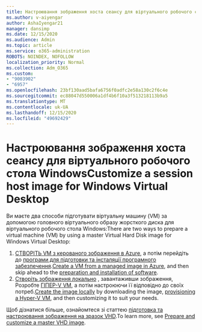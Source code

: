 ```yaml
---
title: Настроювання зображення хоста сеансу для віртуального робочого стола Windows
ms.author: v-aiyengar
author: AshaIyengar21
manager: dansimp
ms.date: 12/15/2020
ms.audience: Admin
ms.topic: article
ms.service: o365-administration
ROBOTS: NOINDEX, NOFOLLOW
localization_priority: Normal
ms.collection: Adm_O365
ms.custom:
- "9003902"
- "6957"
ms.openlocfilehash: 23bf130aad5bafa6756f0adfc2e58a130c2f6c4e
ms.sourcegitcommit: ec88047d550006a1df4b6f10a3f513218113b9a5
ms.translationtype: MT
ms.contentlocale: uk-UA
ms.lasthandoff: 12/15/2020
ms.locfileid: "49692429"
---
```

# <a name="customize-a-session-host-image-for-windows-virtual-desktop"></a><span data-ttu-id="34090-102">Настроювання зображення хоста сеансу для віртуального робочого стола Windows</span><span class="sxs-lookup"><span data-stu-id="34090-102">Customize a session host image for Windows Virtual Desktop</span></span>

<span data-ttu-id="34090-103">Ви маєте два способи підготувати віртуальну машину (VM) за допомогою головного віртуального образу жорсткого диска для віртуального робочого стола Windows:</span><span class="sxs-lookup"><span data-stu-id="34090-103">There are two ways to prepare a virtual machine (VM) by using a master Virtual Hard Disk image for Windows Virtual Desktop:</span></span>

1. <span data-ttu-id="34090-104">[СТВОРІТЬ VM з керованого зображення в Azure](https://go.microsoft.com/fwlink/?linkid=2127906), а потім перейдіть до [програми для підготовки та інсталяції програмного забезпечення](https://go.microsoft.com/fwlink/?linkid=2128064).</span><span class="sxs-lookup"><span data-stu-id="34090-104">[Create a VM from a managed image in Azure](https://go.microsoft.com/fwlink/?linkid=2127906), and then skip ahead to the [preparation and installation of software](https://go.microsoft.com/fwlink/?linkid=2128064).</span></span>
1. <span data-ttu-id="34090-105">[Створіть зображення локально](https://go.microsoft.com/fwlink/?linkid=2128065) , завантаживши зображення, Розробте [ГІПЕР-V VM](https://go.microsoft.com/fwlink/?linkid=2127907), а потім настроюючи її відповідно до своїх потреб.</span><span class="sxs-lookup"><span data-stu-id="34090-105">[Create the image locally](https://go.microsoft.com/fwlink/?linkid=2128065) by downloading the image, [provisioning a Hyper-V VM](https://go.microsoft.com/fwlink/?linkid=2127907), and then customizing it to suit your needs.</span></span>

<span data-ttu-id="34090-106">Щоб дізнатися більше, ознайомтеся зі статтею [підготовка та настроювання зображення на зразок VHD](https://go.microsoft.com/fwlink/?linkid=2127838).</span><span class="sxs-lookup"><span data-stu-id="34090-106">To learn more, see [Prepare and customize a master VHD image](https://go.microsoft.com/fwlink/?linkid=2127838).</span></span>